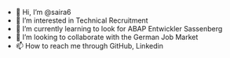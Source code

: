- 👋 Hi, I’m @saira6
- 👀 I’m interested in Technical Recruitment 
- 🌱 I’m currently learning to look for ABAP Entwickler Sassenberg 
- 💞️ I’m looking to collaborate with the German Job Market 
- 📫 How to reach me through GitHub, Linkedin

<!---
saira6/saira6 is a ✨ special ✨ repository because its `README.md` (this file) appears on your GitHub profile.
You can click the Preview link to take a look at your changes.
--->
